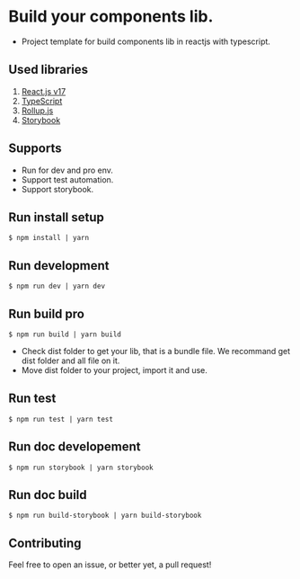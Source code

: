 # Build your components lib.

- Project template for build components lib in reactjs with typescript.

## Used libraries
1. [React.js v17](https://reactjs.org/)
2. [TypeScript](https://www.typescriptlang.org/)
3. [Rollup.js](https://rollupjs.org/)
4. [Storybook](https://storybook.js.org/)

## Supports
- Run for dev and pro env.
- Support test automation.
- Support storybook.
## Run install setup
```
$ npm install | yarn
```
## Run development
```
$ npm run dev | yarn dev
```
## Run build pro
```
$ npm run build | yarn build
```
- Check dist folder to get your lib, that is a bundle file. We recommand get dist folder and all file on it.
- Move dist folder to your project, import it and use.

## Run test
```
$ npm run test | yarn test
```

## Run doc developement
```
$ npm run storybook | yarn storybook
```

## Run doc build
```
$ npm run build-storybook | yarn build-storybook
```
## Contributing
Feel free to open an issue, or better yet, a pull request!
